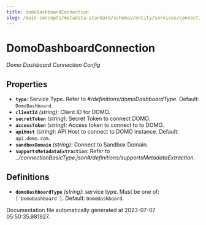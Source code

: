 ```yaml
---
title: domoDashboardConnection
slug: /main-concepts/metadata-standard/schemas/entity/services/connections/dashboard/domodashboardconnection
---
```


# DomoDashboardConnection

*Domo Dashboard Connection Config*

## Properties

- **`type`**: Service Type. Refer to *#/definitions/domoDashboardType*. Default: `DomoDashboard`.
- **`clientId`** *(string)*: Client ID for DOMO.
- **`secretToken`** *(string)*: Secret Token to connect DOMO.
- **`accessToken`** *(string)*: Access token to connect to to DOMO.
- **`apiHost`** *(string)*: API Host to connect to DOMO instance. Default: `api.domo.com`.
- **`sandboxDomain`** *(string)*: Connect to Sandbox Domain.
- **`supportsMetadataExtraction`**: Refer to *../connectionBasicType.json#/definitions/supportsMetadataExtraction*.
## Definitions

- **`domoDashboardType`** *(string)*:  service type. Must be one of: `['DomoDashboard']`. Default: `DomoDashboard`.


Documentation file automatically generated at 2023-07-07 05:50:35.981927.
